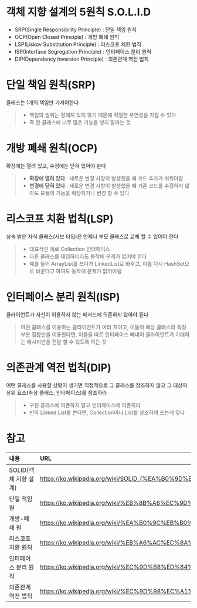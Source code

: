 
# 객체 지향 설계의 5원칙 S.O.L.I.D

- SRP(Single Responsibility Principle) : 단일 책임 원칙
- OCP(Open Closed Principle) : 개방 폐쇄 원칙
- LSP(Liskov Substitution Principle) : 리스코프 치환 법칙
- ISP(Interface Segregation Principle) : 인터페이스 분리 원칙
- DIP(Dependency Inversion Principle) : 의존관계 역전 법칙

# 단일 책임 원칙(SRP)
클래스는 1개의 책임만 가져야한다
> - 책임의 범위는 정해져 있지 않기 때문에 적절한 유연성을 가질 수 있다
> - 즉 한 클래스에 너무 많은 기능을 넣지 말라는 것

# 개방 폐쇄 원칙(OCP)
확장에는 열려 있고, 수정에는 닫혀 있어야 한다
> - **확장에 열려 있다** : 새로운 변경 사항이 발생했을 때 코드 추가가 쉬워야함
> - **변경에 닫혀 있다** : 새로운 변경 사항이 발생했을 때 기존 코드를 수정하지 않아도 모듈의 기능을 확장하거나 변경 할 수 있다

# 리스코프 치환 법칙(LSP)
상속 받은 자식 클래스(서브 타입)은 언제나 부모 클래스로 교체 할 수 있어야 한다
> - 대표적인 예로 Collection 인터페이스
> - 다른 클래스를 대입하더라도 동작에 문제가 없어야 한다
> - 예를 들어 ArrayList를 쓰다가 LinkedList로 바꾸고, 이를 다시 HashSet으로 바꾼다고 하여도 동작에 문제가 없어야됨

# 인터페이스 분리 원칙(ISP)
클라이언트가 자신이 이용하지 않는 메서드에 의존하지 않아야 된다
> 어떤 클래스를 이용하는 클라이언트가 여러 개이고, 이들이 해당 클래스의 특정 부분 집합만을 이용한다면, 이들을 따로 인터페이스 빼내어 클라이언트가 기대하는 메시지만을 전달 할 수 있도록 하는 것

# 의존관계 역전 법칙(DIP)
어떤 클래스를 사용할 상황이 생기면 직접적으로 그 클래스를 참조하지 않고 그 대상의 상위 요소(추상 클래스, 인터페이스)를 참조하라
> - 구현 클래스에 의존하지 말고 인터페이스에 의존하라
> - 만약 Linked List를 쓴다면, Collection이나 List를 참조하여 쓰는게 맞다

# 참고

|내용|URL|
|:---|:---|
|SOLID(객체 지향 설계)|https://ko.wikipedia.org/wiki/SOLID_(%EA%B0%9D%EC%B2%B4_%EC%A7%80%ED%96%A5_%EC%84%A4%EA%B3%84)|
|단일 책임 원|https://ko.wikipedia.org/wiki/%EB%8B%A8%EC%9D%BC_%EC%B1%85%EC%9E%84_%EC%9B%90%EC%B9%99|
|개방-폐쇄 원|https://ko.wikipedia.org/wiki/%EA%B0%9C%EB%B0%A9-%ED%8F%90%EC%87%84_%EC%9B%90%EC%B9%99|
|리스코프 치환 원칙|https://ko.wikipedia.org/wiki/%EB%A6%AC%EC%8A%A4%EC%BD%94%ED%94%84_%EC%B9%98%ED%99%98_%EC%9B%90%EC%B9%99|
|인터페이스 분리 원칙|https://ko.wikipedia.org/wiki/%EC%9D%B8%ED%84%B0%ED%8E%98%EC%9D%B4%EC%8A%A4_%EB%B6%84%EB%A6%AC_%EC%9B%90%EC%B9%99|
|의존관계 역전 법칙|https://ko.wikipedia.org/wiki/%EC%9D%98%EC%A1%B4%EA%B4%80%EA%B3%84_%EC%97%AD%EC%A0%84_%EC%9B%90%EC%B9%99